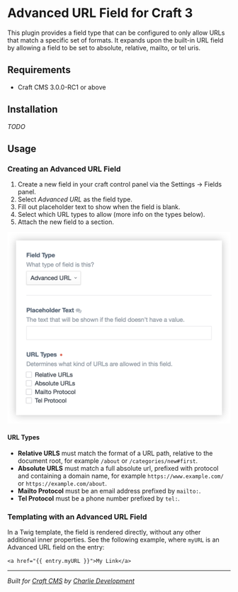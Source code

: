 # Advanced URL Field for Craft 3

This plugin provides a field type that can be configured to only allow URLs that match a specific set of formats. It expands upon the built-in URL field by allowing a field to be set to absolute, relative, mailto, or tel uris.

## Requirements

* Craft CMS 3.0.0-RC1 or above

## Installation

_TODO_

## Usage

### Creating an Advanced URL Field

1. Create a new field in your craft control panel via the Settings -> Fields panel.
2. Select *Advanced URL* as the field type.
3. Fill out placeholder text to show when the field is blank.
4. Select which URL types to allow (more info on the types below).
5. Attach the new field to a section.

![Screenshot of field creation screen](./resources/creating-advanced-url-field.png)

#### URL Types

* **Relative URLS** must match the format of a URL path, relative to the document root, for example `/about` or `/categories/new#first`.
* **Absolute URLS** must match a full absolute url, prefixed with protocol and containing a domain name, for example `https://www.example.com/` or `https://example.com/about`.
* **Mailto Protocol** must be an email address prefixed by `mailto:`.
* **Tel Protocol** must be a phone number prefixed by `tel:`.

### Templating with an Advanced URL Field

In a Twig template, the field is rendered directly, without any other additional inner properties. See the following example, where `myURL` is an Advanced URL field on the entry:

```twig
<a href="{{ entry.myURL }}">My Link</a>
```

---

*Built for [Craft CMS](https://craftcms.com/) by [Charlie Development](http://charliedev.com/)*
